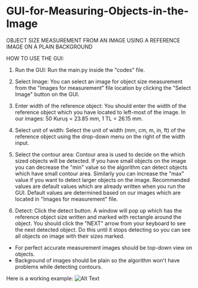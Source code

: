 # GUI-for-Measuring-Objects-in-the-Image

OBJECT SIZE MEASUREMENT FROM AN IMAGE USING A REFERENCE IMAGE ON A PLAIN BACKGROUND

HOW TO USE THE GUI:

1. Run the GUI: Run the main.py inside the "codes" file.

2. Select Image: You can select an image for object size measurement from the "Images for measurement" file location by clicking the "Select Image" button on the GUI.

3. Enter width of the reference object: You should enter the width of the reference object which you have located to left-most of the image. In our images: 50 Kuruş = 23.85 mm, 1 TL = 26.15 mm.

4. Select unit of width: Select the unit of width (mm, cm, m, in, ft) of the reference object using the drop-down menu on the right of the width input.

5. Select the contour area: Contour area is used to decide on the which sized objects will be detected. If you have small objects on the image you can decrease the "min" value 
so the algorithm can detect objects which have small contour area. Similarly you can increase the "max" value if you want to detect larger objects on the image. Recommended 
values are default values which are already written when you run the GUI. Default values are determined based on our images which are located in "Images for measurement" file.

6. Detect: Click the detect button. A window will pop up which has the reference object size written and marked with rectangle around the object. You should click the "NEXT" arrow 
from your keyboard to see the next detected object. Do this until it stops detecting so you can see all objects on image with their sizes marked.


* For perfect accurate measurement images should be top-down view on objects.
* Background of images should be plain so the algorithm won't have problems while detecting contours.

Here is a working example:
![Alt Text](https://github.com/shohrukhdadakhon/GUI-for-Measuring-Objects-in-the-Image/blob/master/ObjectDetection.gif)
